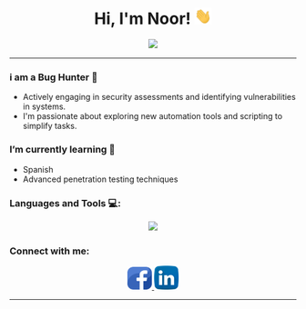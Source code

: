 <h1 align="center">Hi, I'm Noor! <img src="https://github.com/ABSphreak/ABSphreak/blob/master/gifs/Hi.gif" width="30px"></h1>
<!--<
<p align="center">
  <strong>Student at the Faculty of Artificial Intelligence</strong>  
  <br>
  <em>"Nothing is unhackable. Hacking is the solution. 🐦‍🔥"</em>
</p>
-->

<p align="center">
  <img src="https://readme-typing-svg.herokuapp.com?font=Fira+Code&duration=4000&center=true&pause=500&color=00FF00&width=435&lines=Nothing+is+unhackable;Hacking+is+the+solution+%F0%9F%90%A6%E2%80%8D%F0%9F%94%A5">
</p>

---

###  i am a Bug Hunter 🐞

- Actively engaging in security assessments and identifying vulnerabilities in systems.
- I'm passionate about exploring new automation tools and scripting to simplify tasks.


###  I’m currently learning 🌱
- Spanish
- Advanced penetration testing techniques



###  Languages and Tools 💻:

<p align="center">
    <img src="https://skillicons.dev/icons?i=go,python,bash,linux,md,git,github,vscode,postman,html,css,arduino,mysql,cs" />
</p>

###  Connect with me:
<p align="center">
  <a href="https://www.facebook.com/profile.php?id=100006320867461">
    <img src="https://raw.githubusercontent.com/noorbnhossam/noorbnhossam/main/icons/facebook.png" alt="Facebook" height="40" width="43" />
  </a>
  <a href="https://www.linkedin.com/in/noorbnhossam/">
    <img src="https://raw.githubusercontent.com/noorbnhossam/noorbnhossam/main/icons/linkedin.png" alt="LinkedIn" height="42" width="43" />
  </a>
</p>

---
